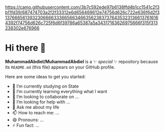 https://camo.githubusercontent.com/3b7c592ede97b6138ffd4b1cc1541c2f3b11fd39/687474703a2f2f33312e6d656469612e74756d626c722e636f6d2f31376665613932306666333665663466356238373764353231366137616164392f74756d626c725f6d6f39786a65387a5a34317163626975666f315f313238302e676966

# Hi there 👋

**MuhammadAbdiel/MuhammadAbdiel** is a ✨ _special_ ✨ repository because its `README.md` (this file) appears on your GitHub profile.

Here are some ideas to get you started:

- 🔭 I’m currently studying on State 
- 🌱 I’m currently learning everything what I want
- 👯 I’m looking to collaborate on ...
- 🤔 I’m looking for help with ...
- 💬 Ask me about my life
- 📫 How to reach me: ...
- 😄 Pronouns: ...
- ⚡ Fun fact: ...


